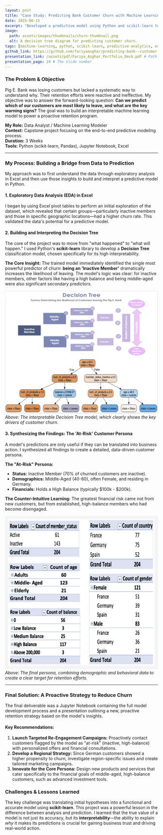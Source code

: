 ```yaml
---
layout: post
title: "Case Study: Predicting Bank Customer Churn with Machine Learning"
date: 2025-06-15
excerpt: "Developed a predictive model using Python and scikit-learn to proactively identify high-risk bank customers and guide targeted retention strategies."
image:
  path: assets/images/thumbnails/churn-thumbnail.png
  alt: A decision tree diagram for predicting customer churn.
tags: [machine-learning, python, scikit-learn, predictive-analytics, excel, strategy]
github_link: https://github.com/fariyaasghar/predicting-bank--customer-churn
presentation_link: /assets/pdf/Fariya_Asghar_Portfolio_Deck.pdf # Path to the PDF
presentation_page: 24 # The slide number
---
```


### The Problem & Objective
Pig E. Bank was losing customers but lacked a systematic way to understand why. Their retention efforts were reactive and ineffective. My objective was to answer the forward-looking question: **Can we predict which of our customers are most likely to leave, and what are the key warning signs?** The goal was to build an interpretable machine learning model to power a proactive retention program.

**My Role:** Data Analyst / Machine Learning Modeler  
**Context:** Capstone project focusing on the end-to-end predictive modeling process.  
**Duration:** 3 Weeks  
**Tools:** Python (scikit-learn, Pandas), Jupyter Notebook, Excel

---

### My Process: Building a Bridge from Data to Prediction

My approach was to first understand the data through exploratory analysis in Excel and then use those insights to build and interpret a predictive model in Python.

#### 1. Exploratory Data Analysis (EDA) in Excel
I began by using Excel pivot tables to perform an initial exploration of the dataset, which revealed that certain groups—particularly inactive members and those in specific geographic locations—had a higher churn rate. This validated the data's potential for a predictive model.

#### 2. Building and Interpreting the Decision Tree
The core of the project was to move from "what happened" to "what will happen." I used Python's **scikit-learn** library to develop a **Decision Tree** classification model, chosen specifically for its high interpretability.

**The Core Insight:** The trained model immediately identified the single most powerful predictor of churn: **being an 'Inactive Member'** dramatically increases the likelihood of leaving. The model's logic was clear: for inactive members, other factors like having a high balance and being middle-aged were also significant secondary predictors.

<!-- ACTION: Place your Decision Tree image in /assets/images/ and name it churn-decision-tree.png -->
![The final Decision Tree model generated in Python](/assets/images/churn-decision-tree.png)
*Above: The interpretable Decision Tree model, which clearly shows the key drivers of customer churn.*

#### 3. Synthesizing the Findings: The 'At-Risk' Customer Persona
A model's predictions are only useful if they can be translated into business action. I synthesized all findings to create a detailed, data-driven customer persona.

**The "At-Risk" Persona:**
- **Status:** Inactive Member (70% of churned customers are inactive).
- **Demographics:** Middle-Aged (40-60), often Female, and residing in Germany.
- **Financials:** Holds a High Balance (typically $100k - $200k).

**The Counter-Intuitive Learning:** The greatest financial risk came not from new customers, but from established, high-balance members who had become disengaged.

<!-- ACTION: Place your "At-Risk" persona graphic in /assets/images/ -->
![A graphic summarizing the key attributes of the 'At-Risk' Customer Persona](/assets/images/churn-persona.png)
*Above: The final persona, combining demographic and behavioral data to create a clear target for retention efforts.*

---

### Final Solution: A Proactive Strategy to Reduce Churn

The final deliverable was a Jupyter Notebook containing the full model development process and a presentation outlining a new, proactive retention strategy based on the model's insights.

#### Key Recommendations:
1.  **Launch Targeted Re-Engagement Campaigns:** Proactively contact customers flagged by the model as "at-risk" (inactive, high-balance) with personalized offers and financial consultations.
2.  **Develop a Regional Strategy:** Since German customers showed a higher propensity to churn, investigate region-specific issues and create tailored marketing campaigns.
3.  **Innovate for the Core Persona:** Design new products and services that cater specifically to the financial goals of middle-aged, high-balance customers, such as advanced investment tools.

### Challenges & Lessons Learned
The key challenge was translating initial hypotheses into a functional and accurate model using **scikit-learn**. This project was a powerful lesson in the difference between analysis and prediction. I learned that the true value of a model is not just its accuracy, but its **interpretability**—the ability to explain *why* it makes its predictions is crucial for gaining business trust and driving real-world action.
